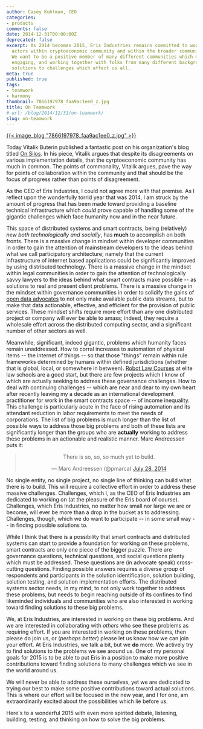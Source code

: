 ```yaml
---
author: Casey Kuhlman, CEO
categories:
- products
comments: false
date: 2014-12-31T00:00:00Z
deprecated: false
excerpt: As 2014 becomes 2015, Eris Industries remains committed to working with many
  actors within cryptoeconomic community and within the broader community for change.
  We want to be a positive member of many different communities which means listening,
  engaging, and working together with folks from many different backgrounds to find
  solutions to challenges which affect us all.
meta: true
published: true
tags:
- teamwork
- harmony
thumbnail: 7866197978_faa9ac1ee0_z.jpg
title: On Teamwork
# url: /blog/2014/12/31/on-teamwork/
slug: on-teamwork
---
```




[{{< image_blog "7866197978_faa9ac1ee0_z.jpg" >}}](https://www.flickr.com/photos/luigimengato/7866197978/in/photolist-cZ7jB5-7rQsQr-6iY2vH-fL7Urw-ioMnEm-n3Eq1J-fJrqWX-SiTb-p7gQau-fKQiKD-fKQiPx-djYeu9-fJHY4s-fJrrjz-fJrrjB-6DooxG-fJHYco-fL7U7s-2J9J8G-fPMrk5-fPMr9W-bsiJnY-8PaNHU-7A1y5v-4BQ4RJ-fJrr4V-jeJE8T-pRanR8-4mnXV9-pSNcb6-9zrqcj-fCYUvZ-fJHXxQ-fKQjfR-fKQiSp-fL7UwU-fJHXX5-fJrr7M-fJrqoZ-fJrqQx-fJHXC5-fJLCuQ-fJHXyU-fJHXJq-fJrqdg-fJrrgH-fJHXeY-fJrqHz-fJHYf9-fJHXrJ)

Today Vitalik Buterin published a fantastic post on his organization's blog titled [On Silos](https://blog.ethereum.org/2014/12/31/silos/). In his piece, Vitalik argues that despite its disagreements on various implementation details, that the cyrptoeconomic community has much in common. The points of commonality, Vitalik argues, pave the way for points of collaboration within the community and that should be the focus of progress rather than points of disagreement.

As the CEO of Eris Industries, I could not agree more with that premise. As I reflect upon the wonderfully torrid year that was 2014, I am struck by the amount of progress that has been made toward providing a baseline technical infrastructure which *could* prove capable of handling some of the gigantic challenges which face humanity now and in the near future.

This space of distributed systems and smart contracts, being (relatively) *new both technologically and socially*, has **much** to accomplish on both fronts. There is a massive change in mindset within developer communities in order to gain the attention of mainstream developers to the ideas behind what we call participatory architecture; namely that the current infrastructure of internet based applications could be significantly improved by using distributed technology. There is a massive change in the mindset within legal communities in order to gain the attention of technologically savvy lawyers to the ideas behind what smart contracts make possible -- as solutions to real and present client problems. There is a massive change in the mindset within governance communities in order to solidify the gains of [open data advocates](https://usopendata.org/) to not only make available public data streams, but to make that data actionable, effective, and efficient for the provision of public services. These mindset shifts require more effort than any one distributed project or company will ever be able to amass; indeed, they require a wholesale effort across the distributed computing sector, and a significant number of other sectors as well.

Meanwhile, significant, indeed gigantic, problems which humanity faces remain unaddressed. How to corral increases to automation of physical items -- the internet of things -- so that those "things" remain within rule frameworks determined by humans within defined jurisdictions (whether that is global, local, or somewhere in between). [Robot Law Courses](http://courses.georgetown.edu/?courseID=CCTP-799) at elite law schools are a good start, but there are few projects which I know of which are actually seeking to address these governance challenges. How to deal with continuing challenges -- which are near and dear to my own heart after recently leaving my a decade as an international development practitioner for work in the smart contracts space -- of income inequality. This challenge is particularly acute in the face of rising automation and its attendant reduction in labor requirements to meet the needs of corporations. The list of big problems is much longer than the list of possible ways to address those big problems and both of these lists are significantly longer than the groups who are **actually** working to address these problems in an actionable and realistic manner. Marc Andreessen puts it:

<center><blockquote class="twitter-tweet" lang="en"><p>There is so, so, so much yet to build.</p>&mdash; Marc Andreessen (@pmarca) <a href="https://twitter.com/pmarca">July 28, 2014</a></blockquote>
<script async src="//platform.twitter.com/widgets.js" charset="utf-8"></script></center>

No single entity, no single project, no single line of thinking can build what there is to build. This will require a collective effort in order to address these massive challenges. Challenges, which I, as the CEO of Eris Industries am dedicated to working on (at the pleasure of the Eris board of course). Challenges, which Eris Industries, no matter how small nor large we are or become, will ever be more than a drop in the bucket as to addressing. Challenges, though, which we do want to participate -- in some small way -- in finding possible solutions to.

While I think that there is a possibility that smart contracts and distributed systems can start to provide a foundation for working on these problems, smart contracts are only one piece of the bigger puzzle. There are governance questions, technical questions, and social questions plenty which must be addressed. These questions are (in advocate speak) cross-cutting questions. Finding possible answers requires a diverse group of respondents and participants in the solution identification, solution building, solution testing, and solution implementation efforts. The distributed systems sector needs, in my mind, to not only work together to address these problems, but needs to begin reaching outside of its confines to find likeminded individuals and communities who are also interested in working toward finding solutions to these big problems.

We, at Eris Industries, are interested in working on these big problems. And we are interested in collaborating with *others* who see these problems as requiring effort. If you are interested in working on these problems, then please do join us, or (*perhaps better*) please let us know how we can join your effort. At Eris Industries, we talk a bit, but we **do** more. We actively try to find solutions to the problems we see around us. One of my personal goals for 2015 is to be able to put Eris in a position to make more positive contributions toward finding solutions to many challenges which we see in the world around us.

We will never be able to address these ourselves, yet we are dedicated to trying our best to make some positive contributions toward actual solutions. This is where our effort will be focused in the new year, and I for one, am extraordinarily excited about the possibilities which lie before us.

Here's to a wonderful 2015 with even more spirited debate, listening, building, testing, and thinking on how to solve the big problems.
